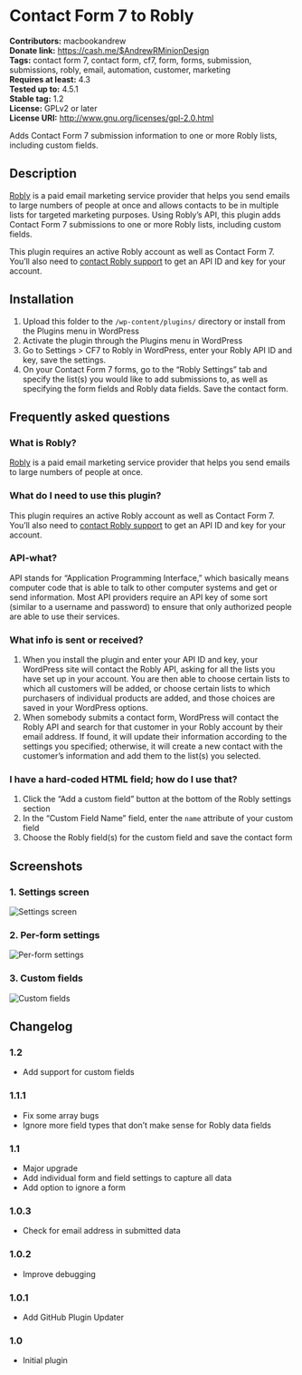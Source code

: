 # Contact Form 7 to Robly #
**Contributors:** macbookandrew  
**Donate link:** https://cash.me/$AndrewRMinionDesign  
**Tags:** contact form 7, contact form, cf7, form, forms, submission, submissions, robly, email, automation, customer, marketing  
**Requires at least:** 4.3  
**Tested up to:** 4.5.1  
**Stable tag:** 1.2  
**License:** GPLv2 or later  
**License URI:** http://www.gnu.org/licenses/gpl-2.0.html  

Adds Contact Form 7 submission information to one or more Robly lists, including custom fields.

## Description ##

[Robly](https://www.robly.com/) is a paid email marketing service provider that helps you send emails to large numbers of people at once and allows contacts to be in multiple lists for targeted marketing purposes. Using Robly’s API, this plugin adds Contact Form 7 submissions to one or more Robly lists, including custom fields.

This plugin requires an active Robly account as well as Contact Form 7. You’ll also need to <a href="mailto:support@robly.com?subject=API access">contact Robly support</a> to get an API ID and key for your account.

## Installation ##

1. Upload this folder to the `/wp-content/plugins/` directory or install from the Plugins menu in WordPress
1. Activate the plugin through the Plugins menu in WordPress
1. Go to Settings > CF7 to Robly in WordPress, enter your Robly API ID and key, save the settings.
1. On your Contact Form 7 forms, go to the “Robly Settings” tab and specify the list(s) you would like to add submissions to, as well as specifying the form fields and Robly data fields. Save the contact form.

## Frequently asked questions ##

### What is Robly? ###

[Robly](https://www.robly.com/) is a paid email marketing service provider that helps you send emails to large numbers of people at once.

### What do I need to use this plugin? ###

This plugin requires an active Robly account as well as Contact Form 7. You’ll also need to <a href="mailto:support@robly.com?subject=API access">contact Robly support</a> to get an API ID and key for your account.

### API-what? ###

API stands for “Application Programming Interface,” which basically means computer code that is able to talk to other computer systems and get or send information. Most API providers require an API key of some sort (similar to a username and password) to ensure that only authorized people are able to use their services.

### What info is sent or received? ###

1. When you install the plugin and enter your API ID and key, your WordPress site will contact the Robly API, asking for all the lists you have set up in your account. You are then able to choose certain lists to which all customers will be added, or choose certain lists to which purchasers of individual products are added, and those choices are saved in your WordPress options.
1. When somebody submits a contact form, WordPress will contact the Robly API and search for that customer in your Robly account by their email address. If found, it will update their information according to the settings you specified; otherwise, it will create a new contact with the customer’s information and add them to the list(s) you selected.

### I have a hard-coded HTML field; how do I use that? ###

1. Click the “Add a custom field” button at the bottom of the Robly settings section
1. In the “Custom Field Name” field, enter the `name` attribute of your custom field
1. Choose the Robly field(s) for the custom field and save the contact form

## Screenshots ##

### 1. Settings screen ###
![Settings screen](http://ps.w.org/cf7-robly/assets/screenshot-1.png)

### 2. Per-form settings ###
![Per-form settings](http://ps.w.org/cf7-robly/assets/screenshot-2.png)

### 3. Custom fields ###
![Custom fields](http://ps.w.org/cf7-robly/assets/screenshot-3.png)


## Changelog ##

### 1.2 ###
 * Add support for custom fields

### 1.1.1 ###
 * Fix some array bugs
 * Ignore more field types that don’t make sense for Robly data fields

### 1.1 ###
 * Major upgrade
 * Add individual form and field settings to capture all data
 * Add option to ignore a form

### 1.0.3 ###
 * Check for email address in submitted data

### 1.0.2 ###

 * Improve debugging

### 1.0.1 ##

 * Add GitHub Plugin Updater
###
### 1.0 ###

 * Initial plugin
